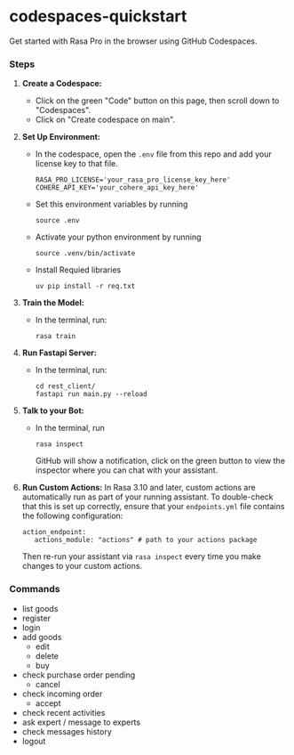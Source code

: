 # codespaces-quickstart
Get started with Rasa Pro in the browser using GitHub Codespaces.

### Steps

1. **Create a Codespace:**
   - Click on the green "Code" button on this page, then scroll down to "Codespaces".
   - Click on "Create codespace on main".

2. **Set Up Environment:**
   - In the codespace, open the `.env` file from this repo and add your license key to that file.
     ```
     RASA_PRO_LICENSE='your_rasa_pro_license_key_here'
     COHERE_API_KEY='your_cohere_api_key_here'
     ```
   - Set this environment variables by running 
     ```
     source .env
     ```
   - Activate your python environment by running
     ```
     source .venv/bin/activate
     ```
   - Install Requied libraries
      ```
      uv pip install -r req.txt
      ```

3. **Train the Model:**
   - In the terminal, run:
     ```
     rasa train
     ```

4. **Run Fastapi Server:**
    - In the terminal, run:
      ```
      cd rest_client/
      fastapi run main.py --reload
      ```

4. **Talk to your Bot:**
   - In the terminal, run
     ```
     rasa inspect
     ```
     GitHub will show a notification, click on the green button to view the inspector where you can chat with your assistant.

5. **Run Custom Actions:**
  In Rasa 3.10 and later, custom actions are automatically run as part of your running assistant. To double-check that this is set up correctly, ensure that your `endpoints.yml` file contains the following configuration:
   ```
   action_endpoint:
      actions_module: "actions" # path to your actions package
    ```
   Then re-run your assistant via `rasa inspect` every time you make changes to your custom actions.


### Commands
  - list goods
  - register 
  - login
  - add goods
    - edit
    - delete
    - buy
  - check purchase order pending
    - cancel
  - check incoming order
    - accept
  - check recent activities
  - ask expert / message to experts
  - check messages history
  - logout